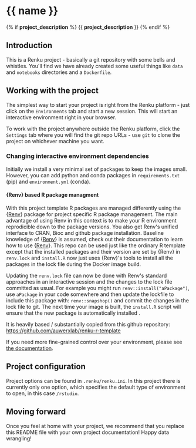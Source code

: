# {{ name }}
{% if __project_description__ %}
{{ __project_description__ }}
{% endif %}
## Introduction

This is a Renku project - basically a git repository with some
bells and whistles. You'll find we have already created some
useful things like `data` and `notebooks` directories and
a `Dockerfile`.

## Working with the project

The simplest way to start your project is right from the Renku
platform - just click on the `Environments` tab and start a new session.
This will start an interactive environment right in your browser.

To work with the project anywhere outside the Renku platform,
click the `Settings` tab where you will find the
git repo URLs - use `git` to clone the project on whichever machine you want.

### Changing interactive environment dependencies

Initially we install a very minimal set of packages to keep the images small.
However, you can add python and conda packages in `requirements.txt` (pip)  and `environment.yml` (conda). 

#### {Renv} based R package managment

With this project template R packages are managed differently using the {[Renv](https://rstudio.github.io/renv/articles/renv.html)} package for project specific R package management.
The main advantage of using Renv in this context is to make your R environment reprodicible down to the package versions. 
You also get Renv's unified interface to CRAN, Bioc and github package installation.
Baseline knowledge of {[Renv](https://rstudio.github.io/renv/articles/renv.html)} is assumed, check out their documentation to learn how to use {[Renv](https://rstudio.github.io/renv/articles/renv.html)}.
This repo can be used just like the ordinary R template except that the installed packages and their version are set by {Renv} in `renv.lock` and `install.R` now just uses {Renv}'s tools to install all the packages in the lock file during the Docker image build.

Updating the `renv.lock` file can now be done with Renv's standard approaches in an interactive session and the changes to the lock file committed as usual.
For example you might run `renv::install("aPackage")`, use `aPackage` in your code somewhere and then update the lockfile to include this package with: `renv::snapshop()` and commit the changes in the lock file to git.
The next time your image is built, the `install.R` script will ensure that the new package is automatically installed .

It is heavily based / substantially copied from this github repository: https://github.com/auwerxlab/renku-r-template


If you need more fine-grained control over your environment, please see [the documentation](https://renku.readthedocs.io/en/latest/user/advanced_interfaces.html#dockerfile-modifications).

## Project configuration

Project options can be found in `.renku/renku.ini`. In this
project there is currently only one option, which specifies
the default type of environment to open, in this case `/rstudio`.

## Moving forward

Once you feel at home with your project, we recommend that you replace
this README file with your own project documentation! Happy data wrangling!
